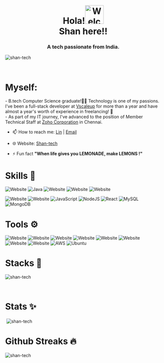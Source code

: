 <h1 align="center">   Hola!<img  alt="Welcome" width="60" src="https://media.tenor.com/images/33b6637fc66bbd77622d2e673f1d343b/tenor.gif"> <br>Shan here!! </h1>

<h3 align="center">A tech passionate from India.</h3>

<p align="left"> <img src="https://komarev.com/ghpvc/?username=shan-tech&label=Profile%20views&color=0e75b6&style=flat" alt="shan-tech" /> </p><br>
<h1>Myself:</h1>
- B.tech Computer Science graduate!🧑‍💻 Technology is one of my passions. I've been a full-stack developer at <a href="https://vscaleup.com/">Vscaleup</a> for more than a year and have almost a year's worth of experience in freelancing! 🥤<br>
- As part of my IT journey, I've advanced to the position of Member Technical Staff at <a href="https://www.zoho.com/">Zoho Corporation</a> in Chennai.

<!-- - 🌱 Currently working with *MERN* -->

<!-- - 💡 I've done a [Health-care project "SWASTHA"](https://github.com/Shan-tech/Swastha)  -->

<!-- - 🤝 I’m looking for help with my [FoodApp](https://github.com/Shan-tech/FoodApp_Test) -->

- 📫 How to reach me: <a href="https://www.linkedin.com/in/shankaranand4415/">Lin</a> | <a href="mailto:shankaranand4415@gmail.com">Email</a>

- 🌐 Website: [Shan-tech](https://shan-tech.github.io/)

- ⚡ Fun fact **"When life gives you LEMONADE, make LEMONS !"**
<h1></h1>

<h1>Skills 🚀</h1>
<!-- #https://img.shields.io/badge/%3Cbadge-name%3E%20-%23%3Cbadge-color%3E.svg?&style=for-the-badge&logo=%3Cbadge-logo%3E&logoColor=white-->
<!--Replace <badge-name> <badge-color> <badge-logo> -->

![Website](https://img.shields.io/badge/Programming%20-%2523017CEE.svg?&style=for-the-badge&logo=C&logoColor=white)
![Java](https://img.shields.io/badge/java-%23ED8B00.svg?style=for-the-badge&logo=java&logoColor=white)
![Website](https://img.shields.io/badge/python-%233776AB.svg?&style=for-the-badge&logo=python&logoColor=white)
![Website](https://img.shields.io/badge/Kotlin%20-%23ee5c1d.svg?&style=for-the-badge&logo=kotlin&logoColor=white)
![Website](https://img.shields.io/badge/flask%20-%23181717.svg?&style=for-the-badge&logo=flask&logoColor=white)
<!-- ![Website](https://img.shields.io/badge/FIREBASE-%23FFCA28.svg?&style=for-the-badge&logo=firebase&logoColor=white) -->
![Website](https://img.shields.io/badge/html5%20-%23E34F26.svg?&style=for-the-badge&logo=html5&logoColor=white)
![Website](https://img.shields.io/badge/css3%20-%231572B6.svg?&style=for-the-badge&logo=css3&logoColor=white)
![JavaScript](https://img.shields.io/badge/javascript-%23323330.svg?style=for-the-badge&logo=javascript&logoColor=%23F7DF1E)
![NodeJS](https://img.shields.io/badge/node.js-6DA55F?style=for-the-badge&logo=node.js&logoColor=white)
![React](https://img.shields.io/badge/react-%2320232a.svg?style=for-the-badge&logo=react&logoColor=%2361DAFB)
![MySQL](https://img.shields.io/badge/mysql-%2300f.svg?style=for-the-badge&logo=mysql&logoColor=white)
![MongoDB](https://img.shields.io/badge/MongoDB-%234ea94b.svg?style=for-the-badge&logo=mongodb&logoColor=white)
<!--![Website](https://img.shields.io/badge/dart-%230175C2.svg?&style=for-the-badge&logo=dart&logoColor=white)-->


<h1>Tools ⚙</h1>

![Website](https://img.shields.io/badge/Photoshop%20-%230175C2.svg?&style=for-the-badge&logo=adobe-photoshop&logoColor=white)
![Website](https://img.shields.io/badge/Lightroom-%2302569B.svg?&style=for-the-badge&logo=adobe-lightroom&logoColor=white)
![Website](https://img.shields.io/badge/Adobe%20-%23DD0031.svg?&style=for-the-badge&logo=adobe-xd&logoColor=white)
![Website](https://img.shields.io/badge/GIT-%23F05032.svg?&style=for-the-badge&logo=git&logoColor=white)
![Website](https://img.shields.io/badge/GITHUB-%23181717.svg?&style=for-the-badge&logo=github&logoColor=white)
![Website](https://img.shields.io/badge/Bootstrap-%23E4405F.svg?&style=for-the-badge&logo=bootstrap&logoColor=white)
![Website](https://img.shields.io/badge/VS--CODE-%23007ACC.svg?&style=for-the-badge&logo=visual-studio-code&logoColor=white)
![Website](https://img.shields.io/badge/AndroidStudio-%233DDC84.svg?&style=for-the-badge&logo=android-studio&logoColor=white)
![AWS](https://img.shields.io/badge/AWS-%23FF9900.svg?style=for-the-badge&logo=amazon-aws&logoColor=white)
![Ubuntu](https://img.shields.io/badge/-Ubuntu-%230079C1?style=for-the-badge&logo=ubuntu&logoColor=white)

 <!--<h1>Connect with me 💫</h1>
<p>
  
  <a href="https://www.linkedin.com/in/ShankarAnand4415" target="blank"><img align="center" src="https://img.icons8.com/color/48/000000/linkedin.png" alt="https://www.linkedin.com/in/ShankarAnand4415"  /></a>
   <a href="https://stackoverflow.com/users/13693053/shankaranand" target="blank"><img align="center" src="https://img.icons8.com/color/48/000000/stackoverflow.png" alt="https://stackoverflow.com/users/13693053/shankaranand" /></a>
  <a href="https://snapchat.com/add/cream_crust" target="blank"><img align="center" src="https://img.icons8.com/fluent/48/000000/snapchat.png" alt="cream_crust" /></a> 
 <a href="https://instagram.com/_cream_crust_" target="blank"><img align="center" src="https://img.icons8.com/color/48/000000/instagram.png" alt="@_cream_crust_"/></a> -->
  <!-- <a href="https://open.spotify.com/show/6FYHCeWDEInbh48uEvAK2c" target="blank"><img align="center" src="https://img.icons8.com/color/48/000000/spotify.png" alt="https://open.spotify.com/show/6FYHCeWDEInbh48uEvAK2c"  /></a> 
  
</p>
<h1></h1>
-->
<!-- <h1>  Github trophy 🏆</h1>
<p > <a href="https://github.com/ryo-ma/github-profile-trophy"><img align="center" src="https://github-profile-trophy.vercel.app/?username=shan-tech" alt="shan-tech" /></a> </p><br> -->
<h1> Stacks 🎈</h1>
<p><img align="center" src="https://github-readme-stats.vercel.app/api/top-langs?username=shan-tech&show_icons=true&locale=en&layout=compact" alt="shan-tech" /></p><br>

<h1> Stats ✨</h1>
<p >&nbsp;<img align="center" src="https://github-readme-stats.vercel.app/api?username=shan-tech&show_icons=true&locale=en" alt="shan-tech" /><br>
</p>

<h1>Github Streaks 🔥</h1>
<p><img align="center" src="https://github-readme-streak-stats.herokuapp.com/?user=shan-tech&" alt="shan-tech" />
</p>
